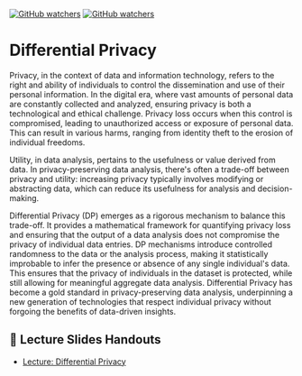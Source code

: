 [![GitHub watchers](https://img.shields.io/badge/tulip--lab-Privacy--aware--Data--Science-brightgreen)](../README.md)
[![GitHub watchers](https://img.shields.io/badge/Module-Differential--Privacy-orange)](README.md)

# Differential Privacy

Privacy, in the context of data and information technology, refers to the right and ability of individuals to control the dissemination and use of their personal information. In the digital era, where vast amounts of personal data are constantly collected and analyzed, ensuring privacy is both a technological and ethical challenge. Privacy loss occurs when this control is compromised, leading to unauthorized access or exposure of personal data. This can result in various harms, ranging from identity theft to the erosion of individual freedoms.

Utility, in data analysis, pertains to the usefulness or value derived from data. In privacy-preserving data analysis, there's often a trade-off between privacy and utility: increasing privacy typically involves modifying or abstracting data, which can reduce its usefulness for analysis and decision-making.

Differential Privacy (DP) emerges as a rigorous mechanism to balance this trade-off. It provides a mathematical framework for quantifying privacy loss and ensuring that the output of a data analysis does not compromise the privacy of individual data entries. DP mechanisms introduce controlled randomness to the data or the analysis process, making it statistically improbable to infer the presence or absence of any single individual's data. This ensures that the privacy of individuals in the dataset is protected, while still allowing for meaningful aggregate data analysis. Differential Privacy has become a gold standard in privacy-preserving data analysis, underpinning a new generation of technologies that respect individual privacy without forgoing the benefits of data-driven insights.

## :notebook_with_decorative_cover: Lecture Slides Handouts

- [Lecture: Differential Privacy](https://github.com/tulip-lab/handouts/blob/main/PaDS/FLIP23.pdf) 

